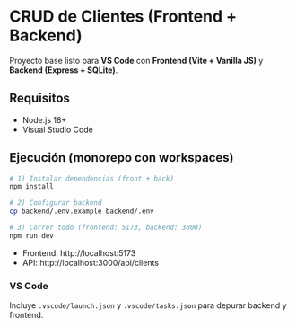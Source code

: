 # CRUD de Clientes (Frontend + Backend)

Proyecto base listo para **VS Code** con **Frontend (Vite + Vanilla JS)** y **Backend (Express + SQLite)**.

## Requisitos
- Node.js 18+
- Visual Studio Code

## Ejecución (monorepo con workspaces)
```bash
# 1) Instalar dependencias (front + back)
npm install

# 2) Configurar backend
cp backend/.env.example backend/.env

# 3) Correr todo (frontend: 5173, backend: 3000)
npm run dev
```

- Frontend: http://localhost:5173
- API: http://localhost:3000/api/clients

### VS Code
Incluye `.vscode/launch.json` y `.vscode/tasks.json` para depurar backend y frontend.

